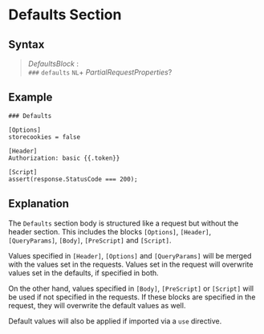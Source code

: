 # Defaults Section

## Syntax

> *DefaultsBlock* :  
> `###` `defaults` `NL`+ *PartialRequestProperties*?

## Example

```
### Defaults

[Options]
storecookies = false

[Header]
Authorization: basic {{.token}}

[Script]
assert(response.StatusCode === 200);
```

## Explanation

The `Defaults` section body is structured like a request but without the header section. This includes the blocks `[Options]`, `[Header]`, `[QueryParams]`, `[Body]`, `[PreScript]` and `[Script]`. 

Values specified in `[Header]`, `[Options]` and `[QueryParams]` will be merged with the values set in the requests. Values set in the request will overwrite values set in the defaults, if specified in both.

On the other hand, values specified in `[Body]`, `[PreScript]` or `[Script]` will be used if not specified in the requests. If these blocks are specified in the request, they will overwrite the default values as well.

Default values will also be applied if imported via a `use` directive.
